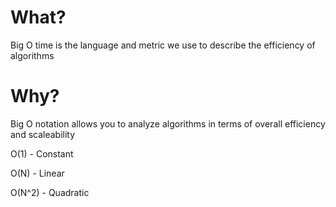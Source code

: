 # What?
Big O time is the language and metric we use to describe the efficiency of algorithms

# Why?
Big O notation allows you to analyze algorithms in terms of overall efficiency and scaleability

O(1) - Constant

O(N) - Linear

O(N^2) - Quadratic
